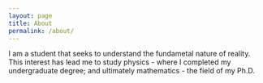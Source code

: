 ```yaml
---
layout: page
title: About
permalink: /about/
---
```


I am a student that seeks to understand the fundametal nature of reality. This interest has lead me to study physics - where I completed my undergraduate degree; and ultimately mathematics - the field of my Ph.D. 